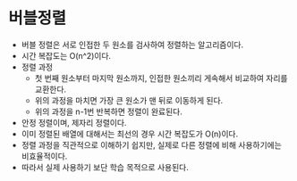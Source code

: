 # 버블정렬

- 버블 정렬은 서로 인접한 두 원소를 검사하여 정렬하는 알고리즘이다.
- 시간 복잡도는 O(n^2)이다.
- 정렬 과정
    - 첫 번째 원소부터 마지막 원소까지, 인접한 원소끼리 게속해서 비교하여 자리를 교환한다.
    - 위의 과정을 마치면 가장 큰 원소가 맨 뒤로 이동하게 된다.
    - 위의 과정을 n-1번 반복하면 정렬이 완료된다.
- 안정 정렬이며, 제자리 정렬이다.
- 이미 정렬된 배열에 대해서는 최선의 경우 시간 복잡도가 O(n)이다.
- 정렬 과정을 직관적으로 이해하기 쉽지만, 실제로 다른 정렬에 비해 사용하기에는 비효율적이다.
- 따라서 실제 사용하기 보단 학습 목적으로 사용된다.

